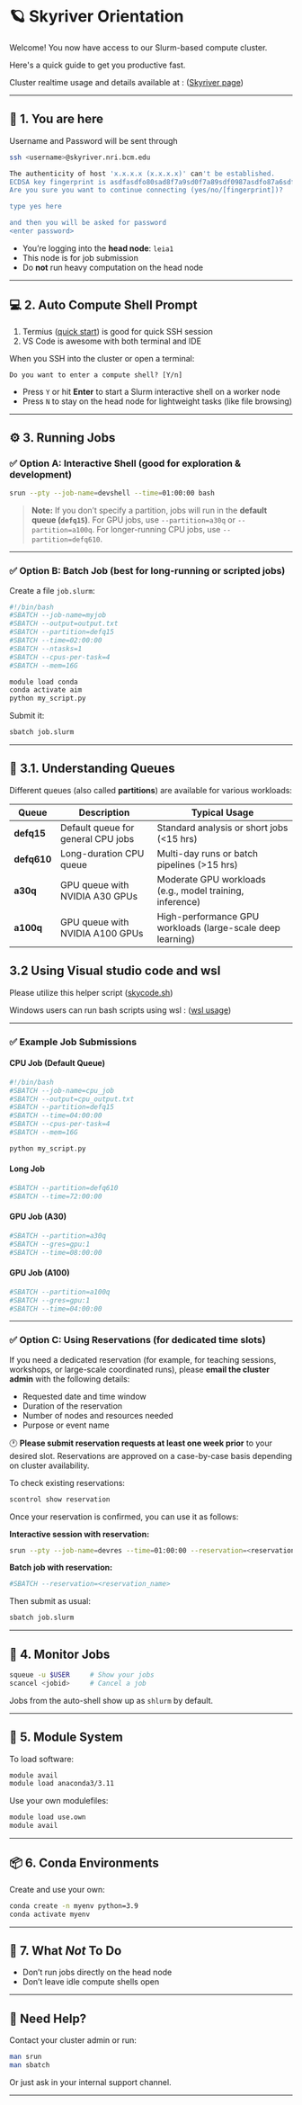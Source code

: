 

# 🪐 Skyriver Orientation

Welcome! You now have access to our Slurm-based compute cluster.

Here's a quick guide to get you productive fast. 

Cluster realtime usage and details available at : ([Skyriver page](http://skyriver.nri.bcm.edu:4200/#/nodes))

---

## 📍 1. You are here

Username and Password will be sent through

```bash
ssh <username>@skyriver.nri.bcm.edu

The authenticity of host 'x.x.x.x (x.x.x.x)' can't be established.
ECDSA key fingerprint is asdfasdfo80sad8f7a9sd0f7a89sdf0987asdfo87a6sdf.
Are you sure you want to continue connecting (yes/no/[fingerprint])?

type yes here

and then you will be asked for password 
<enter password> 
```

* You’re logging into the **head node**: `leia1`
* This node is for job submission
* Do **not** run heavy computation on the head node

---

## 💻 2. Auto Compute Shell Prompt

1. Termius ([quick start](https://www.techrepublic.com/article/how-to-use-termius-ssh/)) is good for quick SSH session
2. VS Code is awesome with both terminal and IDE

When you SSH into the cluster or open a terminal:

```
Do you want to enter a compute shell? [Y/n]
```

* Press `Y` or hit **Enter** to start a Slurm interactive shell on a worker node
* Press `N` to stay on the head node for lightweight tasks (like file browsing)

---

## ⚙️ 3. Running Jobs

### ✅ Option A: **Interactive Shell** (good for exploration & development)

```bash
srun --pty --job-name=devshell --time=01:00:00 bash
```

> **Note:**
> If you don’t specify a partition, jobs will run in the **default queue (`defq15`)**.
> For GPU jobs, use `--partition=a30q` or `--partition=a100q`.
> For longer-running CPU jobs, use `--partition=defq610`.

---

### ✅ Option B: **Batch Job** (best for long-running or scripted jobs)

Create a file `job.slurm`:

```bash
#!/bin/bash
#SBATCH --job-name=myjob
#SBATCH --output=output.txt
#SBATCH --partition=defq15
#SBATCH --time=02:00:00
#SBATCH --ntasks=1
#SBATCH --cpus-per-task=4
#SBATCH --mem=16G

module load conda
conda activate aim
python my_script.py
```

Submit it:

```bash
sbatch job.slurm
```

---

## 🧭 3.1. Understanding Queues

Different queues (also called **partitions**) are available for various workloads:

| Queue       | Description                        | Typical Usage                                              |
| ----------- | ---------------------------------- | ---------------------------------------------------------- |
| **defq15**  | Default queue for general CPU jobs | Standard analysis or short jobs (<15 hrs)                  |
| **defq610** | Long-duration CPU queue            | Multi-day runs or batch pipelines (>15 hrs)                |
| **a30q**    | GPU queue with NVIDIA A30 GPUs     | Moderate GPU workloads (e.g., model training, inference)   |
| **a100q**   | GPU queue with NVIDIA A100 GPUs    | High-performance GPU workloads (large-scale deep learning) |

## 3.2 Using Visual studio code and wsl

Please utilize this helper script ([skycode.sh](https://github.com/LiuzLab/.github/blob/main/profile/skycode.sh)) 

Windows users can run bash scripts using wsl : ([wsl usage](https://github.com/LiuzLab/.github/blob/main/profile/using_wsl.md))

---

### ✅ Example Job Submissions

#### **CPU Job (Default Queue)**

```bash
#!/bin/bash
#SBATCH --job-name=cpu_job
#SBATCH --output=cpu_output.txt
#SBATCH --partition=defq15
#SBATCH --time=04:00:00
#SBATCH --cpus-per-task=4
#SBATCH --mem=16G

python my_script.py
```

#### **Long Job**

```bash
#SBATCH --partition=defq610
#SBATCH --time=72:00:00
```

#### **GPU Job (A30)**

```bash
#SBATCH --partition=a30q
#SBATCH --gres=gpu:1
#SBATCH --time=08:00:00
```

#### **GPU Job (A100)**

```bash
#SBATCH --partition=a100q
#SBATCH --gres=gpu:1
#SBATCH --time=04:00:00
```

---

### ✅ Option C: **Using Reservations (for dedicated time slots)**

If you need a dedicated reservation (for example, for teaching sessions, workshops, or large-scale coordinated runs), please **email the cluster admin** with the following details:

* Requested date and time window
* Duration of the reservation
* Number of nodes and resources needed
* Purpose or event name

🕐 **Please submit reservation requests at least one week prior** to your desired slot.
Reservations are approved on a case-by-case basis depending on cluster availability.

To check existing reservations:

```bash
scontrol show reservation
```

Once your reservation is confirmed, you can use it as follows:

**Interactive session with reservation:**

```bash
srun --pty --job-name=devres --time=01:00:00 --reservation=<reservation_name> bash
```

**Batch job with reservation:**

```bash
#SBATCH --reservation=<reservation_name>
```

Then submit as usual:

```bash
sbatch job.slurm
```

---

## 🧪 4. Monitor Jobs

```bash
squeue -u $USER     # Show your jobs
scancel <jobid>     # Cancel a job
```

Jobs from the auto-shell show up as `shlurm` by default.

---

## 🧰 5. Module System

To load software:

```bash
module avail
module load anaconda3/3.11
```

Use your own modulefiles:

```bash
module load use.own
module avail
```

---

## 📦 6. Conda Environments

Create and use your own:

```bash
conda create -n myenv python=3.9
conda activate myenv
```

---

## 🛑 7. What *Not* To Do

* Don’t run jobs directly on the head node
* Don’t leave idle compute shells open

---

## 🙋 Need Help?

Contact your cluster admin or run:

```bash
man srun
man sbatch
```

Or just ask in your internal support channel.

---

